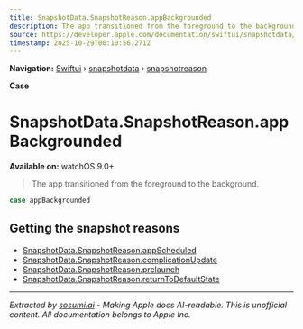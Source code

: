 ```yaml
---
title: SnapshotData.SnapshotReason.appBackgrounded
description: The app transitioned from the foreground to the background.
source: https://developer.apple.com/documentation/swiftui/snapshotdata/snapshotreason/appbackgrounded
timestamp: 2025-10-29T00:10:56.271Z
---
```


**Navigation:** [Swiftui](/documentation/swiftui) › [snapshotdata](/documentation/swiftui/snapshotdata) › [snapshotreason](/documentation/swiftui/snapshotdata/snapshotreason)

**Case**

# SnapshotData.SnapshotReason.appBackgrounded

**Available on:** watchOS 9.0+

> The app transitioned from the foreground to the background.

```swift
case appBackgrounded
```

## Getting the snapshot reasons

- [SnapshotData.SnapshotReason.appScheduled](/documentation/swiftui/snapshotdata/snapshotreason/appscheduled)
- [SnapshotData.SnapshotReason.complicationUpdate](/documentation/swiftui/snapshotdata/snapshotreason/complicationupdate)
- [SnapshotData.SnapshotReason.prelaunch](/documentation/swiftui/snapshotdata/snapshotreason/prelaunch)
- [SnapshotData.SnapshotReason.returnToDefaultState](/documentation/swiftui/snapshotdata/snapshotreason/returntodefaultstate)

---

*Extracted by [sosumi.ai](https://sosumi.ai) - Making Apple docs AI-readable.*
*This is unofficial content. All documentation belongs to Apple Inc.*
